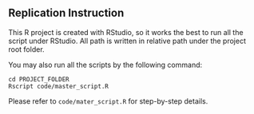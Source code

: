 
## Replication Instruction

This R project is created with RStudio, so it works the best to run all the script under RStudio. All path is written in relative path under the project root folder.

You may also run all the scripts by the following command:
```shell
cd PROJECT_FOLDER
Rscript code/master_script.R
```

Please refer to `code/mater_script.R` for step-by-step details. 

